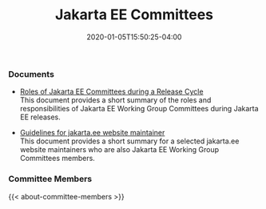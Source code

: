 ﻿---
title: "Jakarta EE Committees"
date: 2020-01-05T15:50:25-04:00
layout: "list-landing-page"
---

### Documents

* [Roles of Jakarta EE Committees during a Release Cycle](/documents/committees/primer-on-committee-responsibilities.pdf) \
This document provides a short summary of the roles and responsibilities of Jakarta EE Working Group Committees 
during Jakarta EE releases.

* [Guidelines for jakarta.ee website maintainer](/documents/committees/gudelines-jakartaee-website-maintainers.pdf) \
This document provides a short summary for a selected jakarta.ee website maintainers who are also Jakarta EE Working Group Committees members.

### Committee Members
{{< about-committee-members >}}